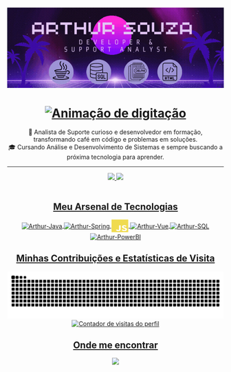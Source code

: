 <p align="center">
  <img src="https://github.com/arthur-souzam/arthur-souzam/blob/main/header.gif?raw=true" alt="Banner animado do perfil de Arthur">
</p>

<h1 align="center">
  <a href="https://git.io/typing-svg"><img src="https://readme-typing-svg.herokuapp.com?font=Fira+Code&size=25&pause=1000&color=00BFFF&center=true&vCenter=true&width=435&lines=E+a%C3%AD%2C+tudo+certo%3F;Eu+sou+o+Arthur+Souza+Mendes;Desenvolvedor+%26+Analista+de+Suporte" alt="Animação de digitação"></a>
</h1>

<p align="center">
  🚀 Analista de Suporte curioso e desenvolvedor em formação, transformando café em código e problemas em soluções. <br>
  🎓 Cursando Análise e Desenvolvimento de Sistemas e sempre buscando a próxima tecnologia para aprender.
</p>

<hr>

<div align="center">
  <a href="https://github.com/arthur-souzam">
  <img height="180em" src="https://github-readme-stats.vercel.app/api?username=arthur-souzam&show_icons=true&theme=dracula&include_all_commits=true&count_private=true"/>
  <img height="180em" src="https://github-readme-stats.vercel.app/api/top-langs/?username=arthur-souzam&layout=compact&langs_count=7&theme=dracula"/>
</div>

<div style="display: inline_block" align="center"><br>
  <h2 align="center">Meu Arsenal de Tecnologias</h2>
  <img align="center" alt="Arthur-Java" height="30" width="40" src="https://cdn.jsdelivr.net/gh/devicons/devicon/icons/java/java-original.svg">
  <img align="center" alt="Arthur-Spring" height="30" width="40" src="https://cdn.jsdelivr.net/gh/devicons/devicon/icons/spring/spring-original.svg">
  <img align="center" alt="Arthur-Js" height="30" width="40" src="https://raw.githubusercontent.com/devicons/devicon/master/icons/javascript/javascript-plain.svg">
  <img align="center" alt="Arthur-Vue" height="30" width="40" src="https://cdn.jsdelivr.net/gh/devicons/devicon/icons/vuejs/vuejs-original.svg">
  <img align="center" alt="Arthur-SQL" height="30" width="40" src="https://cdn.jsdelivr.net/gh/devicons/devicon/icons/postgresql/postgresql-original.svg">
  <img align="center" alt="Arthur-PowerBI" height="30" width="40" src="https://e7.pngegg.com/pngimages/690/282/png-clipart-power-bi-business-intelligence-microsoft-analytics-microsoft-text-rectangle.png">
</div>
  
<div align="center">
  <h2 align="center">Minhas Contribuições e Estatísticas de Visita</h2>
  <img src="https://github.com/arthur-souzam/arthur-souzam/blob/output/github-contribution-grid-snake.svg" alt="Snake game com as contribuições do GitHub">
  <br>
  <img src="https://komarev.com/ghpvc/?username=arthur-souzam&label=Visualiza%C3%A7%C3%B5es+no+Perfil&color=00BFFF&style=flat-square" alt="Contador de visitas do perfil" />
</div>

<div align="center"> 
  <h2 align="center">Onde me encontrar</h2>
  <a href="https://www.linkedin.com/in/arthur-souza-mendes-078653252/" target="_blank"><img src="https://img.shields.io/badge/-LinkedIn-%230077B5?style=for-the-badge&logo=linkedin&logoColor=white" target="_blank"></a> 
</div>
